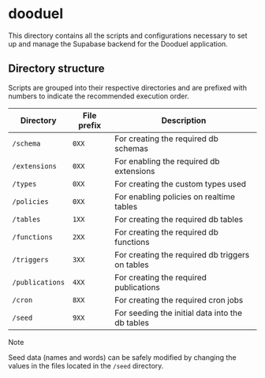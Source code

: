 # dooduel

This directory contains all the scripts and configurations necessary to set up and manage the Supabase backend for the Dooduel application.

## Directory structure

Scripts are grouped into their respective directories and are prefixed with numbers to indicate the recommended execution order.

| Directory        | File prefix | Description                                     |
|------------------|-------------|-------------------------------------------------|
| `/schema`        | `0XX`       | For creating the required db schemas            |
| `/extensions`    | `0XX`       | For enabling the required db extensions         |
| `/types`         | `0XX`       | For creating the custom types used              |
| `/policies`      | `0XX`       | For enabling policies on realtime tables        |
| `/tables`        | `1XX`       | For creating the required db tables             |
| `/functions`     | `2XX`       | For creating the required db functions          |
| `/triggers`      | `3XX`       | For creating the required db triggers on tables |
| `/publications`  | `4XX`       | For creating the required publications          |
| `/cron`          | `8XX`       | For creating the required cron jobs             |
| `/seed`          | `9XX`       | For seeding the initial data into the db tables |

> [!NOTE]
> Seed data (names and words) can be safely modified by changing the values in the files located in the `/seed` directory.
